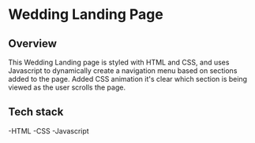 # Wedding Landing Page

## Overview
This Wedding Landing page is styled with HTML and CSS, and uses Javascript to dynamically create a navigation menu based on sections added to the page. Added CSS animation it's clear which section is being viewed as the user scrolls the page. 

## Tech stack

-HTML
-CSS
-Javascript

